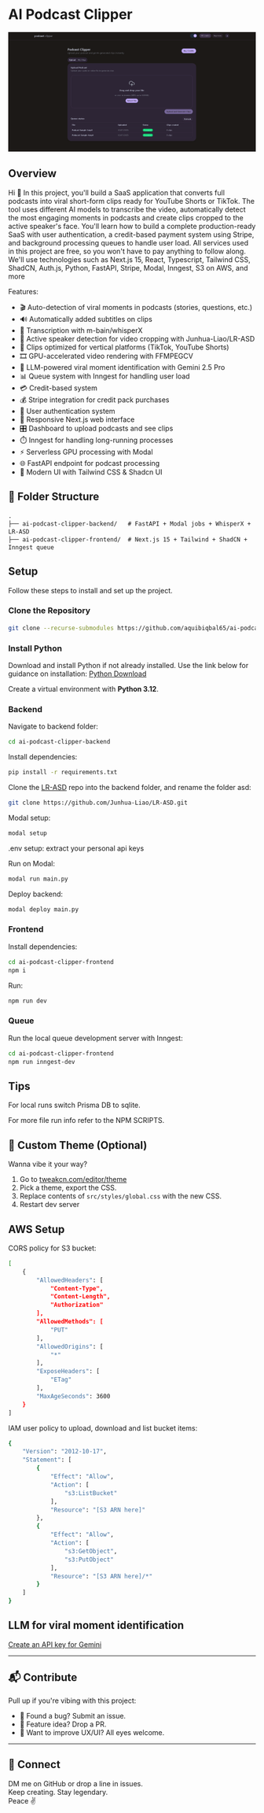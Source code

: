 # AI Podcast Clipper

![thumbnail of AI Podcast Clipper](ai-podcast-clipper-frontend/public/thumbnail.png)

## Overview

Hi 🤙 In this project, you'll build a SaaS application that converts full podcasts into viral short-form clips ready for YouTube Shorts or TikTok. The tool uses different AI models to transcribe the video, automatically detect the most engaging moments in podcasts and create clips cropped to the active speaker's face. You'll learn how to build a complete production-ready SaaS with user authentication, a credit-based payment system using Stripe, and background processing queues to handle user load. All services used in this project are free, so you won't have to pay anything to follow along. We'll use technologies such as Next.js 15, React, Typescript, Tailwind CSS, ShadCN, Auth.js, Python, FastAPI, Stripe, Modal, Inngest, S3 on AWS, and more

Features:

- 🎬 Auto-detection of viral moments in podcasts (stories, questions, etc.)
- 🔊 Automatically added subtitles on clips
- 📝 Transcription with m-bain/whisperX
- 🎯 Active speaker detection for video cropping with Junhua-Liao/LR-ASD
- 📱 Clips optimized for vertical platforms (TikTok, YouTube Shorts)
- 🎞️ GPU-accelerated video rendering with FFMPEGCV
- 🧠 LLM-powered viral moment identification with Gemini 2.5 Pro
- 📊 Queue system with Inngest for handling user load
- 💳 Credit-based system
- 💰 Stripe integration for credit pack purchases
- 👤 User authentication system
- 📱 Responsive Next.js web interface
- 🎛️ Dashboard to upload podcasts and see clips
- ⏱️ Inngest for handling long-running processes
- ⚡ Serverless GPU processing with Modal
- 🌐 FastAPI endpoint for podcast processing
- 🎨 Modern UI with Tailwind CSS & Shadcn UI

## 🧠 Folder Structure

```
.
├── ai-podcast-clipper-backend/   # FastAPI + Modal jobs + WhisperX + LR-ASD
├── ai-podcast-clipper-frontend/  # Next.js 15 + Tailwind + ShadCN + Inngest queue
```


## Setup

Follow these steps to install and set up the project.

### Clone the Repository

```bash
git clone --recurse-submodules https://github.com/aquibiqbal65/ai-podcast-clipper.git
```

### Install Python

Download and install Python if not already installed. Use the link below for guidance on installation:
[Python Download](https://www.python.org/downloads/)

Create a virtual environment with **Python 3.12**.

### Backend

Navigate to backend folder:

```bash
cd ai-podcast-clipper-backend
```

Install dependencies:

```bash
pip install -r requirements.txt
```

Clone the [LR-ASD](https://github.com/Junhua-Liao/LR-ASD) repo into the backend folder, and rename the folder asd:

```bash
git clone https://github.com/Junhua-Liao/LR-ASD.git
```

Modal setup:

```bash
modal setup
```
.env setup:
extract your personal api keys

Run on Modal:

```bash
modal run main.py
```

Deploy backend:

```bash
modal deploy main.py
```

### Frontend

Install dependencies:

```bash
cd ai-podcast-clipper-frontend
npm i
```

Run:

```bash
npm run dev
```

### Queue

Run the local queue development server with Inngest:

```bash
cd ai-podcast-clipper-frontend
npm run inngest-dev
```

## Tips

For local runs switch Prisma DB to sqlite.

For more file run info refer to the NPM SCRIPTS.


## 🎨 Custom Theme (Optional)

Wanna vibe it your way?

1. Go to [tweakcn.com/editor/theme](https://tweakcn.com/editor/theme)
2. Pick a theme, export the CSS.
3. Replace contents of `src/styles/global.css` with the new CSS.
4. Restart dev server

## AWS Setup

CORS policy for S3 bucket:

```bash
[
    {
        "AllowedHeaders": [
            "Content-Type",
            "Content-Length",
            "Authorization"
        ],
        "AllowedMethods": [
            "PUT"
        ],
        "AllowedOrigins": [
            "*"
        ],
        "ExposeHeaders": [
            "ETag"
        ],
        "MaxAgeSeconds": 3600
    }
]
```

IAM user policy to upload, download and list bucket items:

```bash
{
    "Version": "2012-10-17",
    "Statement": [
        {
            "Effect": "Allow",
            "Action": [
                "s3:ListBucket"
            ],
            "Resource": "[S3 ARN here]"
        },
        {
            "Effect": "Allow",
            "Action": [
                "s3:GetObject",
                "s3:PutObject"
            ],
            "Resource": "[S3 ARN here]/*"
        }
    ]
}
```

## LLM for viral moment identification

[Create an API key for Gemini](https://ai.google.dev/gemini-api/docs/quickstart?lang=python)


---

## 📬 Contribute

Pull up if you're vibing with this project:  
- 🐞 Found a bug? Submit an issue.  
- 🎁 Feature idea? Drop a PR.  
- 💬 Want to improve UX/UI? All eyes welcome.

---

## 📢 Connect

DM me on GitHub or drop a line in issues.  
Keep creating. Stay legendary.  
Peace ✌️
